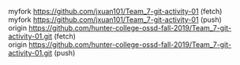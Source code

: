 myfork	https://github.com/jxuan101/Team_7-git-activity-01 (fetch)  
myfork	https://github.com/jxuan101/Team_7-git-activity-01 (push)  
origin	https://github.com/hunter-college-ossd-fall-2019/Team_7-git-activity-01.git (fetch)  
origin	https://github.com/hunter-college-ossd-fall-2019/Team_7-git-activity-01.git (push)  


